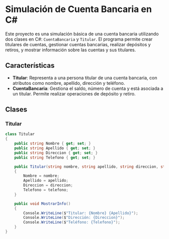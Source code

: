 # Simulación de Cuenta Bancaria en C#

Este proyecto es una simulación básica de una cuenta bancaria utilizando dos clases en C#: `CuentaBancaria` y `Titular`. El programa permite crear titulares de cuentas, gestionar cuentas bancarias, realizar depósitos y retiros, y mostrar información sobre las cuentas y sus titulares.

## Características

- **Titular**: Representa a una persona titular de una cuenta bancaria, con atributos como nombre, apellido, dirección y teléfono.
- **CuentaBancaria**: Gestiona el saldo, número de cuenta y está asociada a un titular. Permite realizar operaciones de depósito y retiro.
  
## Clases

### Titular
```csharp
class Titular
{
    public string Nombre { get; set; }
    public string Apellido { get; set; }
    public string Direccion { get; set; }
    public string Telefono { get; set; }

    public Titular(string nombre, string apellido, string direccion, string telefono)
    {
        Nombre = nombre;
        Apellido = apellido;
        Direccion = direccion;
        Telefono = telefono;
    }

    public void MostrarInfo()
    {
        Console.WriteLine($"Titular: {Nombre} {Apellido}");
        Console.WriteLine($"Dirección: {Direccion}");
        Console.WriteLine($"Teléfono: {Telefono}");
    }
}

